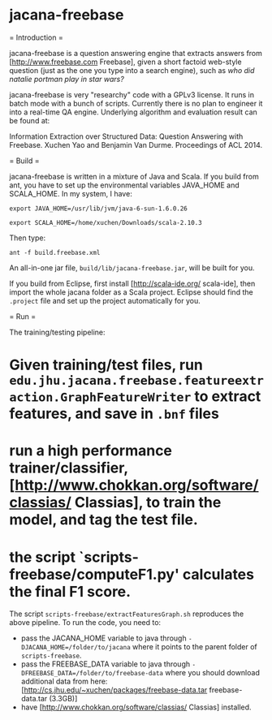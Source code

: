 # jacana-freebase

= Introduction =

jacana-freebase is a question answering engine that extracts answers from [http://www.freebase.com Freebase], given a short factoid web-style question (just as the one you type into a search engine), such as _who did natalie portman play in star wars?_

jacana-freebase is very "researchy" code with a GPLv3 license. It runs in batch mode with a bunch of scripts. Currently there is no plan to engineer it into a real-time QA engine. Underlying algorithm and evaluation result can be found at:

Information Extraction over Structured Data: Question Answering with Freebase.
Xuchen Yao and Benjamin Van Durme. Proceedings of ACL 2014.


= Build =

jacana-freebase is written in a mixture of Java and Scala. If you build from ant, you have to set up the environmental variables JAVA_HOME and SCALA_HOME. In my system, I have:

`export JAVA_HOME=/usr/lib/jvm/java-6-sun-1.6.0.26`

`export SCALA_HOME=/home/xuchen/Downloads/scala-2.10.3`

Then type:

`ant -f build.freebase.xml`

An all-in-one jar file, `build/lib/jacana-freebase.jar`, will be built for you.

If you build from Eclipse, first install [http://scala-ide.org/ scala-ide], then import the whole jacana folder as a Scala project. Eclipse should find the `.project` file and set up the project automatically for you.


= Run =

The training/testing pipeline:
 # Given training/test files, run `edu.jhu.jacana.freebase.featureextraction.GraphFeatureWriter` to extract features, and save in `.bnf` files
 # run a high performance trainer/classifier, [http://www.chokkan.org/software/classias/ Classias], to train the model, and tag the test file.
 # the script `scripts-freebase/computeF1.py' calculates the final F1 score.

The script `scripts-freebase/extractFeaturesGraph.sh` reproduces the above pipeline. To run the code, you need to:
 * pass the JACANA_HOME variable to java through `-DJACANA_HOME=/folder/to/jacana` where it points to the parent folder of `scripts-freebase`.
 * pass the FREEBASE_DATA variable to java through `-DFREEBASE_DATA=/folder/to/freebase-data` where you should download additional data from here: [http://cs.jhu.edu/~xuchen/packages/freebase-data.tar freebase-data.tar (3.3GB)]
 * have [http://www.chokkan.org/software/classias/ Classias] installed.
